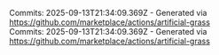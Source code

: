 Commits: 2025-09-13T21:34:09.369Z - Generated via https://github.com/marketplace/actions/artificial-grass
<br>
Commits: 2025-09-13T21:34:09.369Z - Generated via https://github.com/marketplace/actions/artificial-grass
<br>
